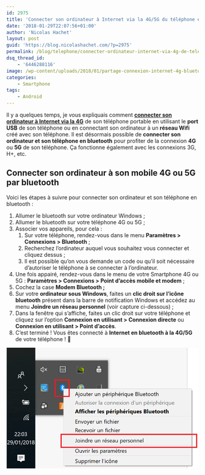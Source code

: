 ```yaml
---
id: 2975
title: 'Connecter son ordinateur à Internet via la 4G/5G du téléphone en bluetooth'
date: '2018-01-29T22:07:56+01:00'
author: 'Nicolas Hachet'
layout: post
guid: 'https://blog.nicolashachet.com/?p=2975'
permalink: /blog/telephone/connecter-ordinateur-internet-via-4g-de-telephone-bluetooth/
dsq_thread_id:
    - '6446288116'
image: /wp-content/uploads/2018/01/partage-connexion-internet-4g-bluetooth-android-700x525.png
categories:
    - Smartphone
tags:
    - Android
---
```


Il y a quelques temps, je vous expliquais comment [**connecter son ordinateur à Internet via la 4G**](https://www.nicolashachet.com/blog/telephone/connecter-son-ordinateur-a-internet-via-la-4g-de-son-telephone/) de son téléphone portable en utilisant le **port USB** de son téléphone ou en connectant son ordinateur à un **réseau Wifi** créé avec son téléphone. Il est désormais possible de **connecter son ordinateur et son téléphone en bluetooth** pour profiter de la connexion **4G** ou **5G** de son téléphone. Ça fonctionne également avec les connexions 3G, H+, etc.

## Connecter son ordinateur à son mobile 4G ou 5G par bluetooth

Voici les étapes à suivre pour connecter son ordinateur et son téléphone en bluetooth :

1. Allumer le bluetooth sur votre ordinateur Windows ;
2. Allumer le bluetooth sur votre téléphone 4G ou 5G ;
3. Associer vos appareils, pour cela : 
    1. Sur votre téléphone, rendez-vous dans le menu **Paramètres > Connexions > Bluetooth** ;
    2. Recherchez l’ordinateur auquel vous souhaitez vous connecter et cliquez dessus ;
    3. Il est possible qu’on vous demande un code ou qu’il soit nécessaire d’autoriser le téléphone à se connecter à l’ordinateur.
4. Une fois appairé, rendez-vous dans le menu de votre Smartphone 4G ou 5G : **Paramètres > Connexions > Point d’accès mobile et modem** ;
5. Cochez la case **Modem Bluetooth ;**
6. Sur votre **ordinateur sous Windows**, faites un **clic droit sur l’icône bluetooth** présent dans la barre de notification Windows et accédez au menu **Joindre un réseau personnel** (voir capture ci-dessous) ;
7. Dans la fenêtre qui s’affiche, faites un clic droit sur votre téléphone et cliquez sur l’option **Connexion en utilisant > Connexion directe** ou **Connexion en utilisant > Point d’accès**.
8. C’est terminé ! Vous êtes connecté à **Internet en bluetooth à la 4G/5G** de votre téléphone ! 🙂


[![](/wp-content/uploads/2018/01/partage-connexion-internet-4g-bluetooth.png)](/wp-content/uploads/2018/01/partage-connexion-internet-4g-bluetooth.png)
